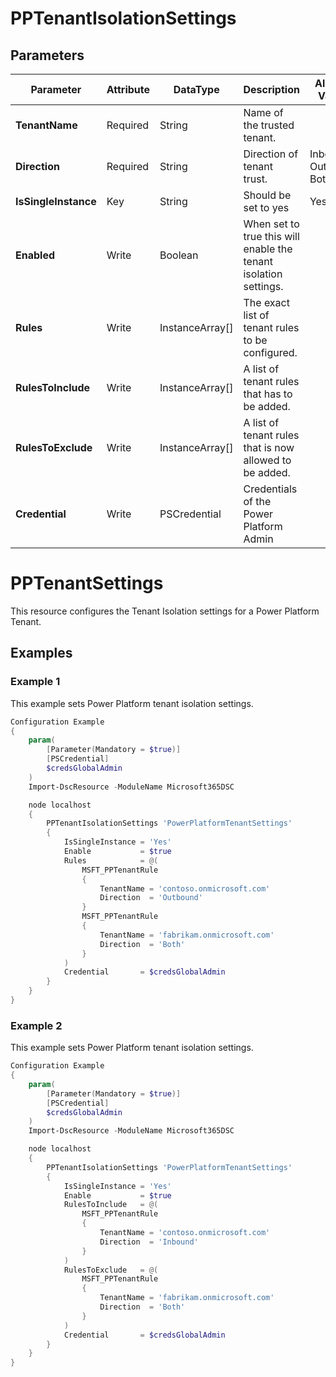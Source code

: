 ﻿# PPTenantIsolationSettings

## Parameters

| Parameter | Attribute | DataType | Description | Allowed Values |
| --- | --- | --- | --- | --- |
| **TenantName** | Required | String | Name of the trusted tenant. ||
| **Direction** | Required | String | Direction of tenant trust. |Inbound, Outbound, Both|
| **IsSingleInstance** | Key | String | Should be set to yes |Yes|
| **Enabled** | Write | Boolean | When set to true this will enable the tenant isolation settings. ||
| **Rules** | Write | InstanceArray[] | The exact list of tenant rules to be configured. ||
| **RulesToInclude** | Write | InstanceArray[] | A list of tenant rules that has to be added. ||
| **RulesToExclude** | Write | InstanceArray[] | A list of tenant rules that is now allowed to be added. ||
| **Credential** | Write | PSCredential | Credentials of the Power Platform Admin ||

# PPTenantSettings

This resource configures the Tenant Isolation settings for a Power Platform Tenant.

## Examples

### Example 1

This example sets Power Platform tenant isolation settings.

```powershell
Configuration Example
{
    param(
        [Parameter(Mandatory = $true)]
        [PSCredential]
        $credsGlobalAdmin
    )
    Import-DscResource -ModuleName Microsoft365DSC

    node localhost
    {
        PPTenantIsolationSettings 'PowerPlatformTenantSettings'
        {
            IsSingleInstance = 'Yes'
            Enable           = $true
            Rules            = @(
                MSFT_PPTenantRule
                {
                    TenantName = 'contoso.onmicrosoft.com'
                    Direction  = 'Outbound'
                }
                MSFT_PPTenantRule
                {
                    TenantName = 'fabrikam.onmicrosoft.com'
                    Direction  = 'Both'
                }
            )
            Credential       = $credsGlobalAdmin
        }
    }
}
```

### Example 2

This example sets Power Platform tenant isolation settings.

```powershell
Configuration Example
{
    param(
        [Parameter(Mandatory = $true)]
        [PSCredential]
        $credsGlobalAdmin
    )
    Import-DscResource -ModuleName Microsoft365DSC

    node localhost
    {
        PPTenantIsolationSettings 'PowerPlatformTenantSettings'
        {
            IsSingleInstance = 'Yes'
            Enable           = $true
            RulesToInclude   = @(
                MSFT_PPTenantRule
                {
                    TenantName = 'contoso.onmicrosoft.com'
                    Direction  = 'Inbound'
                }
            )
            RulesToExclude   = @(
                MSFT_PPTenantRule
                {
                    TenantName = 'fabrikam.onmicrosoft.com'
                    Direction  = 'Both'
                }
            )
            Credential       = $credsGlobalAdmin
        }
    }
}
```

